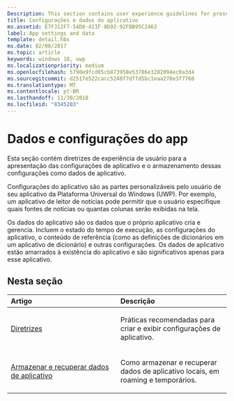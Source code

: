 ```yaml
---
Description: This section contains user experience guidelines for presenting app settings and storing those settings as app data.
title: Configurações e dados do aplicativo
ms.assetid: E7F312F7-54D8-411F-8D92-92FBB95C2463
label: App settings and data
template: detail.hbs
ms.date: 02/08/2017
ms.topic: article
keywords: windows 10, uwp
ms.localizationpriority: medium
ms.openlocfilehash: 5790e9fcd05cb873958e53786e3282094ec0a3d4
ms.sourcegitcommit: d2517e522cacc5240f7dffd5bc1eaa278e3f7768
ms.translationtype: MT
ms.contentlocale: pt-BR
ms.lasthandoff: 11/30/2018
ms.locfileid: "8345203"
---
```

# <a name="app-settings-and-data"></a>Dados e configurações do app




Esta seção contém diretrizes de experiência de usuário para a apresentação das configurações de aplicativo e o armazenamento dessas configurações como dados de aplicativo.

Configurações do aplicativo são as partes personalizáveis pelo usuário de seu aplicativo da Plataforma Universal do Windows (UWP). Por exemplo, um aplicativo de leitor de notícias pode permitir que o usuário especifique quais fontes de notícias ou quantas colunas serão exibidas na tela.

Os dados do aplicativo são os dados que o próprio aplicativo cria e gerencia. Incluem o estado do tempo de execução, as configurações do aplicativo, o conteúdo de referência (como as definições de dicionários em um aplicativo de dicionário) e outras configurações. Os dados de aplicativo estão amarrados à existência do aplicativo e são significativos apenas para esse aplicativo.
## <a name="in-this-section"></a>Nesta seção
<table>
<colgroup>
<col width="50%" />
<col width="50%" />
</colgroup>
<thead>
<tr class="header">
<th align="left">Artigo</th>
<th align="left">Descrição</th>
</tr>
</thead>
<tbody>
<tr class="odd">
<td align="left"><p><a href="guidelines-for-app-settings.md">Diretrizes</a></p></td>
<td align="left"><p>Práticas recomendadas para criar e exibir configurações de aplicativo.</p></td>
</tr>
<tr class="even">
<td align="left"><p><a href="store-and-retrieve-app-data.md">Armazenar e recuperar dados de aplicativo</a></p></td>
<td align="left"><p>Como armazenar e recuperar dados de aplicativo locais, em roaming e temporários.</p></td>
</tr>
</tbody>
</table>



